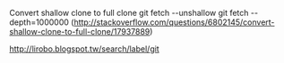Convert shallow clone to full clone
git fetch --unshallow
git fetch --depth=1000000
(http://stackoverflow.com/questions/6802145/convert-shallow-clone-to-full-clone/17937889)

http://lirobo.blogspot.tw/search/label/git

